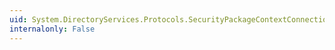 ```yaml
---
uid: System.DirectoryServices.Protocols.SecurityPackageContextConnectionInformation.AlgorithmIdentifier
internalonly: False
---
```

